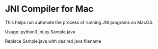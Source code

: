 # JNI Compiler for Mac

This helps run automate the process of running JNI programs on MacOS.

Usage: python3 jni.py Sample.java

Replace Sample.java with desired java filename
